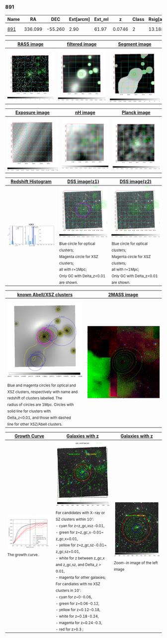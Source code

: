 <div STYLE="page-break-after: always;"></div>

### 891

|Name          |RA          |DEC      | Ext[arcm] | Ext_ml | z    | Class| Rsig[arcmin] | CRsig[c/s] | CR500[c/s] | R500[Mpc] |L500[erg/s]|F500[erg/s/cm^2]| M500[Msun]|Tx[keV]|beta|GC(XSZ,Delta_z<0.01)| GC(OPT,Delta_z<0.01)|GC|alias|
|--------------|------------|------------|---|---|-----------|--------|------|------|----|----|----|----|----|----|----|----|----|----|---|
|[891](script/891.md)     | 336.099       | -55.260       | 2.90    | 61.97   | 0.0746 | 2   | 13.188 |0.294 |0.282 |0.854 |7.472e+43 |5.483e-12 |1.903e+14 |3.259 |0.600 |Tar, PSZ2, |N, |Tar, PSZ2, |k363|

|[RASS image](../image/891/891_img.pdf)|[filtered image](../image/891/891_fil.pdf)|[Segment image](../image/891/891_seg.pdf)|
|-------------------|--------------------|-------------------|
| <img src="../image/891/891_img.png" width="300">  | <img src="../image/891/891_fil.png" width="300">   | <img src="../image/891/891_seg.png" width="300">  |

|[Exposure image](../image/891/891_mex.pdf)| [nH image](../image/891/891_nh.pdf)| [Planck image](../image/891/891_p.pdf)|
|-------------------|--------------------|-------------------|
|<img src="../image/891/891_mex.png" width="300">   | <img src="../image/891/891_nh.png" width="300">    | <img src="../image/891/891_p.png" width="300"> |

|[Redshift Histogram](../image/891/891_zg.pdf) | [DSS image(z1)](../image/891/891_dss_z1.pdf)      |  [DSS image(z2)](../image/891/891_dss_z2.pdf)    |
|-------------------|--------------------|-------------------|
|<img src="../image/891/891_zg.png" width="300"> |<img src="../image/891/891_dss_z1.png" width="300"> <sub><br>Blue circle for optical clusters; <br>Magenta circle for XSZ clusters; <br>all with r=1Mpc; <br>Only GC with Delta_z<0.01 are shown. </sub>| <img src="../image/891/891_dss_z2.png" width="300"><sub><br>Blue circle for optical clusters; <br>Magenta circle for XSZ clusters; <br>all with r=1Mpc; <br>Only GC with Delta_z<0.01 are shown. </sub> |

|[known Abell/XSZ clusters](../image/891/891_m.pdf) | [2MASS image](../image/891/891_2mass.pdf)      |
|-------------------|-------------------|
|<img src=../image/891/891_m.png width="300"> <sub><br>Blue and magenta circles for optical and <br>XSZ clusters, respectively with name and <br>redshift of clusters labelled. The <br>radius of circles are 1Mpc. Circles with <br>solid line for clusters with <br>Delta_z<0.01, and those with dashed <br>line for other XSZ/Abell clusters.        </sub>|<img src="../image/891/891_2mass.png" width="300">  |

|[Growth Curve](../image/891/891_gca_all.png) |[Galaxies with z](../image/891/891_opt_ned.pdf) |[Galaxies with z](../image/891/891_opt_ned_zoom.pdf) |
|-------------------|-------------------|-------------------|
| <img src="../image/891/891_gca_all.png" width="300"> <sub><br>The growth curve.</sub>| <img src=../image/891/891_opt_ned.png width="300"> <br><sub> For candidates with X-ray or SZ clusters within 10': <br> - cyan for z<z_gc,xsz-0.01, <br> - green for z=z_gc,x-0.01~ z_gc,x+0.01, <br> - yellow for z=z_gc,sz-0.01~ z_gc,sz+0.01, <br> - white for z between z_gc,x and z_gc,sz, and Delta_z > 0.01, <br> - magenta for other galaxies; <br>For candiates with no XSZ clusters in 10': <br> - cyan for z=0-0.06, <br> - green for z=0.06-0.12, <br> - yellow for z=0.12-0.18, <br> - white for z=0.18-0.24, <br> - magenta for z=0.24-0.3, <br> - red for z>0.3 ;  </sub>|<img src=../image/891/891_opt_ned_zoom.png width="300">  <br><sub> Zoom-in image of the left image</sub>|




